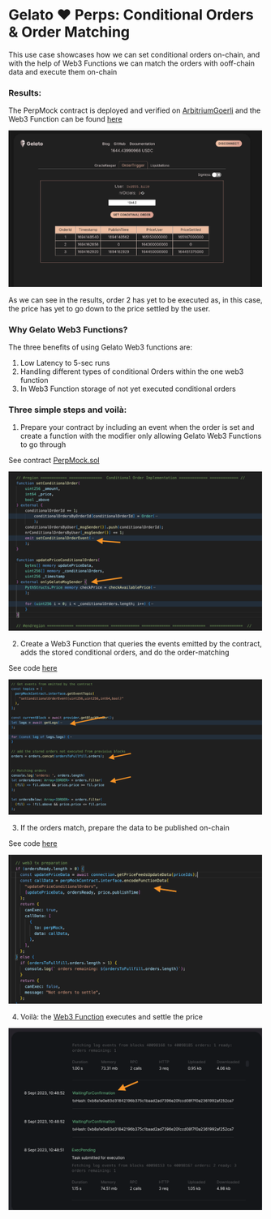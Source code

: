 # Gelato ❤️ Perps: Conditional Orders & Order Matching

This use case showcases how we can set conditional orders on-chain, and with the help of Web3 Functions we can match the orders with ooff-chain data and execute them on-chain


### Results:

The PerpMock contract is deployed and verified on [ArbitriumGoerli](https://goerli.arbiscan.io/address/0x0542F269C737bDe9e2d1883FaF0eC2F3D51e5B95)
and the Web3 Function can be found [here](https://beta.app.gelato.network/task/0xdbe97fb8c2a1e0246176b72323dc44b03210c5f5ff696c63eecdf4f61db7e8ea?chainId=421613)

<img src="../docs/images/conditional.png" width="500">

As we can see in the results, order 2 has yet to be executed as, in this case, the price has yet to go down to the price settled by the user.

### Why Gelato Web3 Functions?

The three benefits of using Gelato Web3 functions are: 

1) Low Latency to 5-sec runs
2) Handling different types of conditional Orders within the one web3 function
3) In Web3 Function storage of not yet executed conditional orders 


### Three simple steps and voilà:

1) Prepare your contract by including an event when the order is set and create a function with the modifier only allowing Gelato Web3 Functions to go through

 See contract [PerpMock.sol](../contracts/PerpMock.sol#L132)

 <img src="../docs/images/conditional-1.png" width="500">


2) Create a Web3 Function that queries the events emitted by the contract, adds the stored conditional orders, and do the order-matching

 See code [here](../web3-functions/trigger-order/index.ts#L71)

 <img src="../docs/images/conditional-2.png" width="500">


3) If the orders match, prepare the data to be published on-chain

 See code [here](../web3-functions/trigger-order/index.ts#L99)

 <img src="../docs/images/conditional-3.png" width="500">

4) Voilà: the [Web3 Function](https://beta.app.gelato.network/task/0xdbe97fb8c2a1e0246176b72323dc44b03210c5f5ff696c63eecdf4f61db7e8ea?chainId=421613) executes and settle the price

 <img src="../docs/images/conditional-4.png" width="500">



